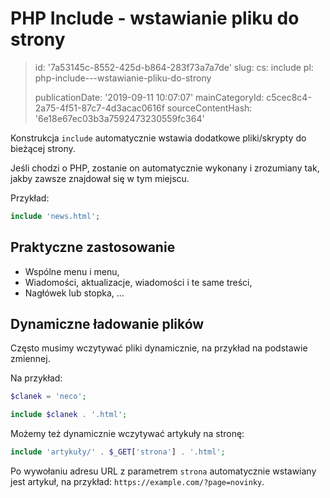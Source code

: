PHP Include - wstawianie pliku do strony
========================================

> id: '7a53145c-8552-425d-b864-283f73a7a7de'
> slug:
> 	cs: include
> 	pl: php-include---wstawianie-pliku-do-strony
> 
> publicationDate: '2019-09-11 10:07:07'
> mainCategoryId: c5cec8c4-2a75-4f51-87c7-4d3acac0616f
> sourceContentHash: '6e18e67ec03b3a7592473230559fc364'

Konstrukcja `include` automatycznie wstawia dodatkowe pliki/skrypty do bieżącej strony.

Jeśli chodzi o PHP, zostanie on automatycznie wykonany i zrozumiany tak, jakby zawsze znajdował się w tym miejscu.

Przykład:

```php
include 'news.html';
```

Praktyczne zastosowanie
-----------------

- Wspólne menu i menu,
- Wiadomości, aktualizacje, wiadomości i te same treści,
- Nagłówek lub stopka, ...

Dynamiczne ładowanie plików
--------------------------

Często musimy wczytywać pliki dynamicznie, na przykład na podstawie zmiennej.

Na przykład:

```php
$clanek = 'neco';

include $clanek . '.html';
```

Możemy też dynamicznie wczytywać artykuły na stronę:

```php
include 'artykuły/' . $_GET['strona'] . '.html';
```

Po wywołaniu adresu URL z parametrem `strona` automatycznie wstawiany jest artykuł, na przykład: `https://example.com/?page=novinky`.

